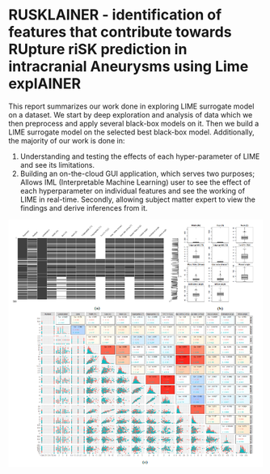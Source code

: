 # RUSKLAINER - identification of features that contribute towards RUpture riSK prediction in intracranial Aneurysms using Lime explAINER

This report summarizes our work done in exploring LIME surrogate model on a dataset. We start by deep exploration and analysis of data which we then preprocess and apply several black-box models on it. Then we build a LIME surrogate model on the selected best black-box model. Additionally, the majority of our work is done in:

1. Understanding and testing the effects of each hyper-parameter of LIME and see its limitations.
2. Building an on-the-cloud GUI application, which serves two purposes; Allows IML (Interpretable Machine Learning) user to see the effect of each hyperparameter on individual features and see the working of LIME in real-time. Secondly, allowing subject matter expert to view the findings and derive inferences from it.

![Give description here...](assets/data_analysis1.PNG)
